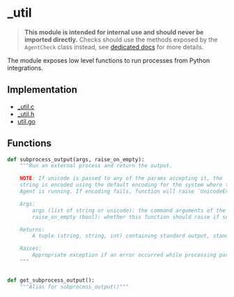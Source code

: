# _util

> **This module is intended for internal use and should never be imported directly.**
> Checks should use the methods exposed by the `AgentCheck` class instead, see
> [dedicated docs](https://datadog-checks-base.readthedocs.io/en/latest/) for
> more details.

The module exposes low level functions to run processes from Python integrations.

## Implementation

* [_util.c](/six/common/builtins/_util.c)
* [_util.h](/six/common/builtins/_util.h)
* [util.go](/pkg/collector/python/util.go)

## Functions

```python
def subprocess_output(args, raise_on_empty):
    """Run an external process and return the output.

    NOTE: If unicode is passed to any of the params accepting it, the
    string is encoded using the default encoding for the system where the
    Agent is running. If encoding fails, function will raise `UnicodeError`.

    Args:
        args (list of string or unicode): the command arguments of the subprocess to run.
        raise_on_empty (bool): whether this function should raise if subprocess output is empty.

    Returns:
        A tuple (string, string, int) containing standard output, standard error and exit code.

    Raises:
        Appropriate exception if an error occurred while processing params.
    """


def get_subprocess_output():
    """Alias for subprocess_output()"""
